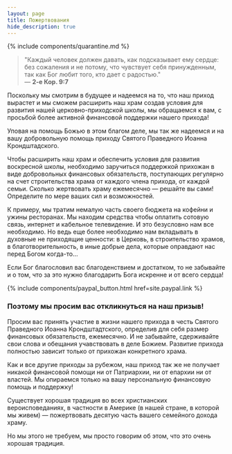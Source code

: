 ```yaml
---
layout: page
title: Пожертвования
hide_description: true
---
```


{% include components/quarantine.md %}

> "Каждый человек должен давать, как подсказывает ему сердце: без сожаления и не потому, что чувствует себя принужденным, так как Бог любит того, кто дает с радостью."<br />
>  —  **2-е Кор. 9:7**

Поскольку мы смотрим в будущее и надеемся на то, что наш приход вырастет и мы сможем расширить наш храм создав условия для развития нашей церковно-приходской школы, мы обращаемся к вам, с просьбой более активной финансовой поддержки нашего прихода!

Уповая на помощь Божью в этом благом деле, мы так же надеемся и на вашу добровольную помощь приходу Святого Праведного Иоанна Крондштадского.

Чтобы расширить наш храм и обеспечить условия для развития воскресной школы, необходимо заручиться поддержкой прихожан в виде добровольных финансовых обязательств, поступающих регулярно на счет строительства храма от каждого члена прихода, от каждой семьи. Сколько жертвовать храму ежемесячно — решайте вы сами! Определите по мере ваших сил и возможностей.

К примеру, мы тратим немалую часть своего бюджета на кофейни и ужины ресторанах. Мы находим средства чтобы оплатить сотовую связь, интернет и кабельное телевидение. И это безусловно нам все необходимо. Но ведь еще более необходимо нам вкладывать в духовные не приходящие ценности: в Церковь, в строительство храмов, в благотворительность, в иные добрые дела, которые оправдают нас перед Богом когда-то…

Если Бог благословил вас благоденствием и достатком, то не забывайте и о том, что за это нужно благодарить Бога искренне и от всего сердца!

{% include components/paypal_button.html href=site.paypal.link %}

### Поэтому мы просим вас откликнуться на наш призыв!

Просим вас принять участие в жизни нашего прихода в честь Святого Праведного Иоанна Крондштадтского, определив для себя размер финансовых обязательств, ежемесячно. И не забывайте, сдерживайте свои слова и обещания учавствовать в деле Божием. Развитие прихода полностью зависит только от прихожан конкретного храма.

Как и все другие приходы за рубежом, наш приход так же не получает никакой финансовой помощи ни от Патриархии, ни от епархии ни от властей. Мы опираемся только на вашу персональную финансовую помощь и поддержку!

Существует хорошая традиция во всех христианских вероисповеданиях, в частности в Америке (в нашей стране, в которой мы живем) — пожертвовать десятую часть вашего семейного дохода храму.

Но мы этого не требуем, мы просто говорим об этом, что это очень хорошая традиция.
